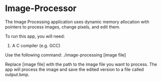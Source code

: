# Image-Processor
The Image Processing application uses dynamic memory allocation with pointers to process images, change pixels, and edit them.

To run this app, you will need:

1. A C compiler (e.g. GCC)

Use the following command: ./image-processing [image file]

Replace [image file] with the path to the image file you want to process. The app will process the image and save the edited version to a file called output.bmp.
